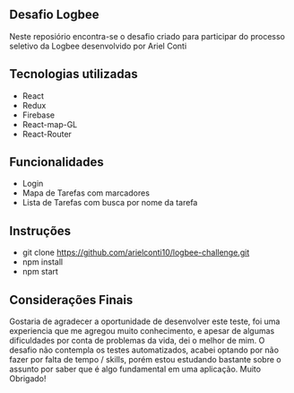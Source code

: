 ## Desafio Logbee

Neste reposiório encontra-se o desafio criado para participar do processo seletivo da Logbee desenvolvido por Ariel Conti 

## Tecnologias utilizadas
- React
- Redux
- Firebase
- React-map-GL
- React-Router

## Funcionalidades
- Login
- Mapa de Tarefas com marcadores
- Lista de Tarefas com busca por nome da tarefa

## Instruções 
- git clone https://github.com/arielconti10/logbee-challenge.git
- npm install
- npm start

## Considerações Finais

Gostaria de agradecer a oportunidade de desenvolver este teste, foi uma experiencia que me agregou muito conhecimento, e apesar de algumas dificuldades por conta de problemas da vida, dei o melhor de mim.   O desafio não contempla os testes automatizados, acabei optando por não fazer por falta de tempo / skills, porém estou estudando bastante sobre o assunto por saber que é algo fundamental em uma aplicação. 
Muito Obrigado!